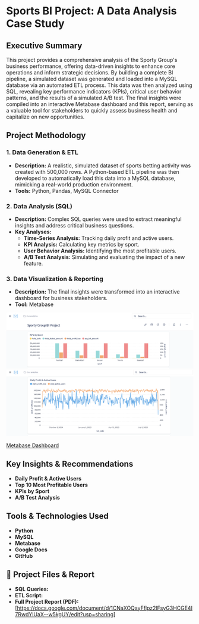# Sports BI Project: A Data Analysis Case Study

## Executive Summary
This project provides a comprehensive analysis of the Sporty Group's business performance, offering data-driven insights to enhance core operations and inform strategic decisions. By building a complete BI pipeline, a simulated dataset was generated and loaded into a MySQL database via an automated ETL process. This data was then analyzed using SQL, revealing key performance indicators (KPIs), critical user behavior patterns, and the results of a simulated A/B test. The final insights were compiled into an interactive Metabase dashboard and this report, serving as a valuable tool for stakeholders to quickly assess business health and capitalize on new opportunities.

## Project Methodology

### 1. Data Generation & ETL
- **Description:** A realistic, simulated dataset of sports betting activity was created with 500,000 rows. A Python-based ETL pipeline was then developed to automatically load this data into a MySQL database, mimicking a real-world production environment.
- **Tools:** Python, Pandas, MySQL Connector

### 2. Data Analysis (SQL)
- **Description:** Complex SQL queries were used to extract meaningful insights and address critical business questions.
- **Key Analyses:**
    - **Time-Series Analysis:** Tracking daily profit and active users.
    - **KPI Analysis:** Calculating key metrics by sport.
    - **User Behavior Analysis:** Identifying the most profitable users.
    - **A/B Test Analysis:** Simulating and evaluating the impact of a new feature.

### 3. Data Visualization & Reporting
- **Description:** The final insights were transformed into an interactive dashboard for business stakeholders.
- **Tool:** Metabase

![alt text](screenshots/kpis.PNG)
![alt text](screenshots/timeseries.PNG)

[Metabase Dashboard](http://localhost:3000/public/dashboard/3a89895e-eba0-4f99-b1e8-ec4cf18a5884)

## Key Insights & Recommendations

- **Daily Profit & Active Users**
- **Top 10 Most Profitable Users** 
- **KPIs by Sport**
- **A/B Test Analysis**

## Tools & Technologies Used
* **Python**
* **MySQL**
* **Metabase**
* **Google Docs**
* **GitHub**

## 🔗 Project Files & Report
- **SQL Queries:**
- **ETL Script:** 
- **Full Project Report (PDF):** [https://docs.google.com/document/d/1CNaXOQayFflpz2lFsyG3HCGE4I7RwdYlUaX--w5kgUY/edit?usp=sharing]
